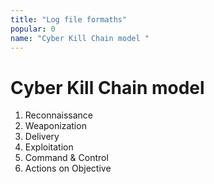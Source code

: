 ```yaml
---
title: "Log file formaths"
popular: 0
name: "Cyber ​​Kill Chain model "
---
```


# Cyber ​​Kill Chain model

1. Reconnaissance
1. Weaponization
1. Delivery
1. Exploitation
1. Command & Control
1. Actions on Objective
